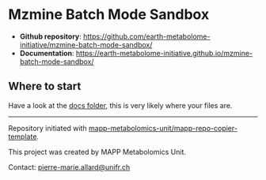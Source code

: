 # Mzmine Batch Mode Sandbox



- **Github repository**: <https://github.com/earth-metabolome-initiative/mzmine-batch-mode-sandbox/>
- **Documentation**: <https://earth-metabolome-initiative.github.io/mzmine-batch-mode-sandbox/>

## Where to start

Have a look at the [docs folder](https://github.com/earth-metabolome-initiative/mzmine-batch-mode-sandbox/docs), this is very likely where your files are.




---
Repository initiated with [mapp-metabolomics-unit/mapp-repo-copier-template](https://github.com/mapp-metabolomics-unit/mapp-repo-copier-template).

This project was created by MAPP Metabolomics Unit.

Contact: pierre-marie.allard@unifr.ch